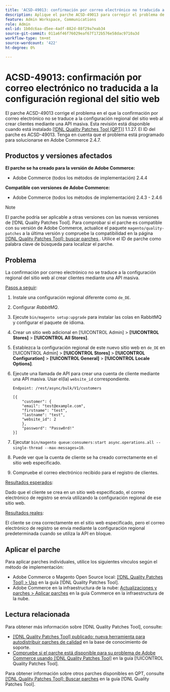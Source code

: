 ```yaml
---
title: 'ACSD-49013: confirmación por correo electrónico no traducida a la configuración regional del sitio web'
description: Aplique el parche ACSD-49013 para corregir el problema de Adobe Commerce en el que la confirmación por correo electrónico no se traduce a la configuración regional del sitio web al crear clientes mediante una API masiva.
feature: Admin Workspace, Communications
role: Admin
exl-id: 1b0dc6aa-d5ee-4adf-882d-88f29a7eab34
source-git-commit: 011a6f46f76029eaf67f172b576e58dac9710a3d
workflow-type: tm+mt
source-wordcount: '422'
ht-degree: 0%

---
```


# ACSD-49013: confirmación por correo electrónico no traducida a la configuración regional del sitio web

El parche ACSD-49013 corrige el problema en el que la confirmación por correo electrónico no se traduce a la configuración regional del sitio web al crear clientes mediante una API masiva. Esta revisión está disponible cuando está instalado [[!DNL Quality Patches Tool (QPT)]](https://experienceleague.adobe.com/es/docs/commerce-operations/tools/quality-patches-tool/quality-patches-tool-to-self-serve-quality-patches) 1.1.27. El ID del parche es ACSD-49013. Tenga en cuenta que el problema está programado para solucionarse en Adobe Commerce 2.4.7.

## Productos y versiones afectados

**El parche se ha creado para la versión de Adobe Commerce:**

* Adobe Commerce (todos los métodos de implementación) 2.4.4

**Compatible con versiones de Adobe Commerce:**

* Adobe Commerce (todos los métodos de implementación) 2.4.3 - 2.4.6

>[!NOTE]
>
>El parche podría ser aplicable a otras versiones con las nuevas versiones de [!DNL Quality Patches Tool]. Para comprobar si el parche es compatible con su versión de Adobe Commerce, actualice el paquete `magento/quality-patches` a la última versión y compruebe la compatibilidad en la página [[!DNL Quality Patches Tool]: buscar parches ](https://experienceleague.adobe.com/tools/commerce-quality-patches/index.html?lang=es). Utilice el ID de parche como palabra clave de búsqueda para localizar el parche.

## Problema

La confirmación por correo electrónico no se traduce a la configuración regional del sitio web al crear clientes mediante una API masiva.

<u>Pasos a seguir</u>:

1. Instale una configuración regional diferente como `de_DE`.
1. Configurar *RabbitMQ*.
1. Ejecute `bin/magento setup:upgrade` para instalar las colas en RabbitMQ y configurar el paquete de idioma.
1. Crear un sitio web adicional en [!UICONTROL Admin] > **[!UICONTROL Stores]** > **[!UICONTROL All Stores]**.
1. Establezca la configuración regional de este nuevo sitio web en `de_DE` en [!UICONTROL Admin] > **[!UICONTROL Stores]** > **[!UICONTROL Configuration]** > **[!UICONTROL General]** > **[!UICONTROL Locale Options]**.
1. Ejecute una llamada de API para crear una cuenta de cliente mediante una API masiva. Usar el(la) `website_id` correspondiente.

   `Endpoint: /rest/async/bulk/V1/customers`

   ```
   [{
       "customer": {
       "email": "test@example.com",
       "firstname": "test",
       "lastname": "test",
       "website_id": 2
       },
       "password": "Passw0rd!"
   }]
   ```

1. Ejecutar `bin/magento queue:consumers:start async.operations.all --single-thread --max-messages=10`.
1. Puede ver que la cuenta de cliente se ha creado correctamente en el sitio web especificado.
1. Compruebe el correo electrónico recibido para el registro de clientes.

<u>Resultados esperados</u>:

Dado que el cliente se crea en un sitio web especificado, el correo electrónico de registro se envía utilizando la configuración regional de ese sitio web.

<u>Resultados reales</u>:

El cliente se crea correctamente en el sitio web especificado, pero el correo electrónico de registro se envía mediante la configuración regional predeterminada cuando se utiliza la API en bloque.

## Aplicar el parche

Para aplicar parches individuales, utilice los siguientes vínculos según el método de implementación:

* Adobe Commerce o Magento Open Source local: [[!DNL Quality Patches Tool] > Uso](/help/tools/quality-patches-tool/usage.md) en la guía [!DNL Quality Patches Tool].
* Adobe Commerce en la infraestructura de la nube: [Actualizaciones y parches > Aplicar parches](https://experienceleague.adobe.com/docs/commerce-cloud-service/user-guide/develop/upgrade/apply-patches.html?lang=es) en la guía Commerce en la infraestructura de la nube.

## Lectura relacionada

Para obtener más información sobre [!DNL Quality Patches Tool], consulte:

* [[!DNL Quality Patches Tool] publicado: nueva herramienta para autodistribuir parches de calidad](https://experienceleague.adobe.com/es/docs/commerce-operations/tools/quality-patches-tool/quality-patches-tool-to-self-serve-quality-patches) en la base de conocimiento de soporte.
* [Compruebe si el parche está disponible para su problema de Adobe Commerce usando [!DNL Quality Patches Tool]](/help/tools/quality-patches-tool/patches-available-in-qpt/check-patch-for-magento-issue-with-magento-quality-patches.md) en la guía [!UICONTROL Quality Patches Tool].


Para obtener información sobre otros parches disponibles en QPT, consulte [[!DNL Quality Patches Tool]: Buscar parches](https://experienceleague.adobe.com/tools/commerce-quality-patches/index.html?lang=es) en la guía [!DNL Quality Patches Tool].
